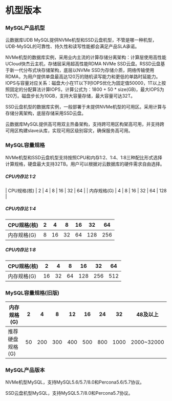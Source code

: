 # 机型版本

### MySQL产品机型

云数据库UDB MySQL提供NVMe机型和SSD云盘机型，不管是哪一种机型，UDB-MySQL的可靠性、持久性和读写性能都会满足产品SLA承诺。

NVMe机型的数据库实例，采用业内主流的计算存储分离架构：计算层使用高性能UCloud快杰云主机，存储层采用超高性能RDMA NVMe SSD云盘。RSSD云盘基于新一代分布式块存储架构，底层以NVMe SSD为存储介质，网络传输使用RDMA，为用户提供单盘最高达120万的随机读写能力和更低的单路时延能力。IOPS与容量对应关系：磁盘大小在1T以下时IOPS优化为固定值50000，1T以上按照固定的分配算法计算IOPS，计算公式为：1800 + 50 * size(GB)，最大IOPS为120万。磁盘步长为10GB，支持大容量存储，最大容量可达32T。

SSD云盘机型的数据库实例，一般部署于未提供NVMe机型的可用区。采用计算与存储分离架构，底层存储采用SSD云盘。

云数据库MySQL提供高可用双主热备架构，支持跨可用区构架高可用，并支持跨可用区构建slave从库，实现可用区级别容灾，确保服务高可用。

### MySQL容量规格

NVMe机型和SSD云盘机型支持按照CPU和内存1:2、1:4、1:8三种配比形式选择计算规格，硬盘最大支持32TB。用户可以根据对云数据库的硬件需求自由选择。

##### CPU内存比 1:2

| CPU规格(核)    | 2 | 4 | 8 | 16 | 32 | 64 |
| 内存规格(G) | 4 | 8 | 16 | 32 | 64 | 128 |

##### CPU内存比 1:4

| CPU规格(核)    | 2 | 4 | 8 | 16 | 32 | 64 |
| ------------ | -- | --- | --- | --- | --- | --- |
| 内存规格(G) | 8 | 16 | 32 | 64 | 128 | 256 |

##### CPU内存比 1:8

| CPU规格(核)    | 2 | 4 | 8 | 16 | 32 | 64 |
| ------------ | -- | --- | --- | --- | --- | --- |
| 内存规格(G) | 16 | 32 | 64 | 128 | 256 | 512 |

### MySQL容量规格(旧版)

| 内存规格(G)    | 2 | 4 | 8 | 12 | 16 | 24 | 32 | 48及以上 |
| --------- | -- | --- | --- | --- | --- | --- | ---- | ----- |
| 推荐硬盘规格(G) | 50 | 200 | 300 | 400 | 500 | 800 | 1000 | 2000~32000 |

### MySQL产品版本

NVMe机型MySQL，支持MySQL5.6/5.7/8.0和Percona5.6/5.7协议。

SSD云盘机型MySQL，支持MySQL5.7/8.0和Percona5.7协议。

